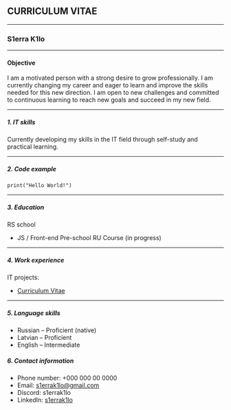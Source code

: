 ## CURRICULUM VITAE

___

### S1erra K1lo

***

#### Objective
I am a motivated person with a strong desire to grow professionally. I am currently changing my career and eager to learn and improve the skills needed for this new direction. I am open to new challenges and committed to continuous learning to reach new goals and succeed in my new field.

***

##### 1. IT skills
Currently developing my skills in the IT field through self-study and practical learning.

***

##### 2. Code example
~~~
print("Hello World!")
~~~

***

##### 3. Education
RS school
- JS / Front-end Pre-school RU Course (in progress)

***

##### 4. Work experience
IT projects:
- [Curriculum Vitae](https://s1errak1lo.github.io/rsschool-cv/cv)

***

##### 5. Language skills
- Russian – Proficient (native)
- Latvian – Proficient
- English – Intermediate

##### 6. Contact information
- Phone number: +000 000 00 0000
- Email: <s1errak1lo@gmail.com>
- Discord: s1errak1lo
- LinkedIn: [s1errak1lo](https://www.linkedin.com/)


